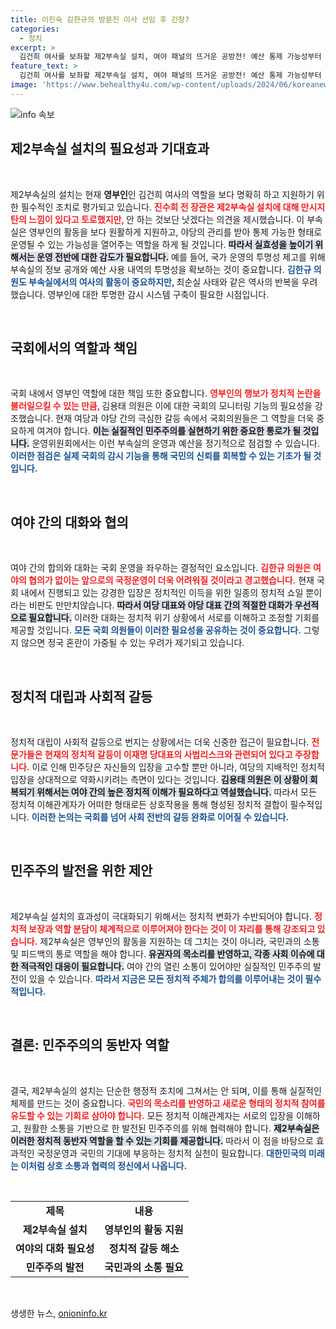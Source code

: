 ```yaml
---
title: 이진숙 김한규의 방문진 이사 선임 후 긴장?
categories:
  - 정치
excerpt: >
  김건희 여사를 보좌할 제2부속실 설치, 여야 패널의 뜨거운 공방전! 예산 통제 가능성부터 민주당의 진정성까지, 정치적 안전장치가 될 수 있을까? 긴장감 넘치는 여의도 내전!
feature_text: >
  김건희 여사를 보좌할 제2부속실 설치, 여야 패널의 뜨거운 공방전! 예산 통제 가능성부터 민주당의 진정성까지, 정치적 안전장치가 될 수 있을까? 긴장감 넘치는 여의도 내전!
image: 'https://www.behealthy4u.com/wp-content/uploads/2024/06/koreanews.jpg'
---
```


<p><img src="https://www.behealthy4u.com/wp-content/uploads/2024/06/koreanews.jpg" alt="info 속보" /></p>

<h2 data-ke-size="size26">제2부속실 설치의 필요성과 기대효과</h2>

<p data-ke-size="size16">&nbsp;</p>

<p>제2부속실의 설치는 현재 <strong>영부인</strong>인 김건희 여사의 역할을 보다 명확히 하고 지원하기 위한 필수적인 조치로 평가되고 있습니다. <b><span style="color: #ee2323;">진수희 전 장관은 제2부속실 설치에 대해 만시지탄의 느낌이 있다고 토로했지만, </span></b>안 하는 것보단 낫겠다는 의견을 제시했습니다. 이 부속실은 영부인의 활동을 보다 원활하게 지원하고, 야당의 관리를 받아 통제 가능한 형태로 운영될 수 있는 가능성을 열어주는 역할을 하게 될 것입니다. <b><span style="background-color: #21538527;">따라서 실효성을 높이기 위해서는 운영 전반에 대한 감도가 필요합니다.</span></b> 예를 들어, 국가 운영의 투명성 제고를 위해 부속실의 정보 공개와 예산 사용 내역의 투명성을 확보하는 것이 중요합니다. <b><span style="color: #1a5490;">김한규 의원도 부속실에서의 여사의 활동이 중요하지만, </span></b>최순실 사태와 같은 역사의 반복을 우려했습니다. 영부인에 대한 투명한 감시 시스템 구축이 필요한 시점입니다.</p></p>

<p data-ke-size="size16">&nbsp;</p>

<h2 data-ke-size="size26">국회에서의 역할과 책임</h2>

<p data-ke-size="size16">&nbsp;</p>

<p>국회 내에서 영부인 역할에 대한 책임 또한 중요합니다. <b><span style="color: #ee2323;">영부인의 행보가 정치적 논란을 불러일으킬 수 있는 만큼, </span></b>김용태 의원은 이에 대한 국회의 모니터링 기능의 필요성을 강조했습니다. 현재 여당과 야당 간의 극심한 갈등 속에서 국회의원들은 그 역할을 더욱 중요하게 여겨야 합니다. <b><span style="background-color: #21538527;">이는 실질적인 민주주의를 실현하기 위한 중요한 통로가 될 것입니다.</span></b> 운영위원회에서는 이런 부속실의 운영과 예산을 정기적으로 점검할 수 있습니다. <b><span style="color: #1a5490;">이러한 점검은 실제 국회의 감시 기능을 통해 국민의 신뢰를 회복할 수 있는 기초가 될 것입니다.</span></b></p></p>

<p data-ke-size="size16">&nbsp;</p>

<h2 data-ke-size="size26">여야 간의 대화와 협의</h2>

<p data-ke-size="size16">&nbsp;</p>

<p>여야 간의 합의와 대화는 국회 운영을 좌우하는 결정적인 요소입니다. <b><span style="color: #ee2323;">김한규 의원은 여야의 협의가 없이는 앞으로의 국정운영이 더욱 어려워질 것이라고 경고했습니다.</span></b> 현재 국회 내에서 진행되고 있는 강경한 입장은 정치적인 이득을 위한 일종의 정치적 쇼일 뿐이라는 비판도 만만치않습니다. <b><span style="background-color: #21538527;">따라서 여당 대표와 야당 대표 간의 적절한 대화가 우선적으로 필요합니다.</span></b> 이러한 대화는 정치적 위기 상황에서 서로를 이해하고 조정할 기회를 제공할 것입니다. <b><span style="color: #1a5490;">모든 국회 의원들이 이러한 필요성을 공유하는 것이 중요합니다.</span></b> 그렇지 않으면 정국 혼란이 가중될 수 있는 우려가 제기되고 있습니다.</p></p>

<p data-ke-size="size16">&nbsp;</p>

<h2 data-ke-size="size26">정치적 대립과 사회적 갈등</h2>

<p data-ke-size="size16">&nbsp;</p>

<p>정치적 대립이 사회적 갈등으로 번지는 상황에서는 더욱 신중한 접근이 필요합니다. <b><span style="color: #ee2323;">전문가들은 현재의 정치적 갈등이 이재명 당대표의 사법리스크와 관련되어 있다고 주장합니다.</span></b> 이로 인해 민주당은 자신들의 입장을 고수할 뿐만 아니라, 여당의 지배적인 정치적 입장을 상대적으로 약화시키려는 측면이 있다는 것입니다. <b><span style="background-color: #21538527;">김용태 의원은 이 상황이 회복되기 위해서는 여야 간의 높은 정치적 이해가 필요하다고 역설했습니다.</span></b> 따라서 모든 정치적 이해관계자가 어떠한 형태로든 상호작용을 통해 형성된 정치적 결합이 필수적입니다. <b><span style="color: #1a5490;">이러한 논의는 국회를 넘어 사회 전반의 갈등 완화로 이어질 수 있습니다.</span></b></p></p>

<p data-ke-size="size16">&nbsp;</p>

<h2 data-ke-size="size26">민주주의 발전을 위한 제안</h2>

<p data-ke-size="size16">&nbsp;</p>

<p>제2부속실 설치의 효과성이 극대화되기 위해서는 정치적 변화가 수반되어야 합니다. <b><span style="color: #ee2323;">정치적 보장과 역할 분담이 체계적으로 이루어져야 한다는 것이 이 자리를 통해 강조되고 있습니다.</span></b> 제2부속실은 영부인의 활동을 지원하는 데 그치는 것이 아니라, 국민과의 소통 및 피드백의 통로 역할을 해야 합니다. <b><span style="background-color: #21538527;">유권자의 목소리를 반영하고, 각종 사회 이슈에 대한 적극적인 대응이 필요합니다.</span></b> 여야 간의 열린 소통이 있어야만 실질적인 민주주의 발전이 있을 수 있습니다. <b><span style="color: #1a5490;">따라서 지금은 모든 정치적 주체가 합의를 이루어내는 것이 필수적입니다.</span></b></p></p>

<p data-ke-size="size16">&nbsp;</p>

<h2 data-ke-size="size26">결론: 민주주의의 동반자 역할</h2>

<p data-ke-size="size16">&nbsp;</p>

<p>결국, 제2부속실의 설치는 단순한 행정적 조치에 그쳐서는 안 되며, 이를 통해 실질적인 체제를 만드는 것이 중요합니다. <b><span style="color: #ee2323;">국민의 목소리를 반영하고 새로운 형태의 정치적 참여를 유도할 수 있는 기회로 삼아야 합니다.</span></b> 모든 정치적 이해관계자는 서로의 입장을 이해하고, 원활한 소통을 기반으로 한 발전된 민주주의를 위해 협력해야 합니다. <b><span style="background-color: #21538527;">제2부속실은 이러한 정치적 동반자 역할을 할 수 있는 기회를 제공합니다.</span></b> 따라서 이 점을 바탕으로 효과적인 국정운영과 국민의 기대에 부응하는 정치적 실천이 필요합니다. <b><span style="color: #1a5490;">대한민국의 미래는 이처럼 상호 소통과 협력의 정신에서 나옵니다.</span></b></p></p>

<p data-ke-size="size16">&nbsp;</p>

<table style="width: 100%;">
  <tbody>
    <tr>
      <td style="text-align: center; height: 17px;"><b>제목</b></td>
      <td style="text-align: center; height: 17px;"><b>내용</b></td>
    </tr>
    <tr>
      <td style="text-align: center; height: 17px;"><b>제2부속실 설치</b></td>
      <td style="text-align: center; height: 17px;"><b>영부인의 활동 지원</b></td>
    </tr>
    <tr>
      <td style="text-align: center; height: 17px;"><b>여야의 대화 필요성</b></td>
      <td style="text-align: center; height: 17px;"><b>정치적 갈등 해소</b></td>
    </tr>
    <tr>
      <td style="text-align: center; height: 17px;"><b>민주주의 발전</b></td>
      <td style="text-align: center; height: 17px;"><b>국민과의 소통 필요</b></td>
    </tr>
  </tbody>
</table>

<p data-ke-size="size16">&nbsp;</p>
생생한 뉴스, <a href="https://onioninfo.kr" rel="dofollow">onioninfo.kr</a>


